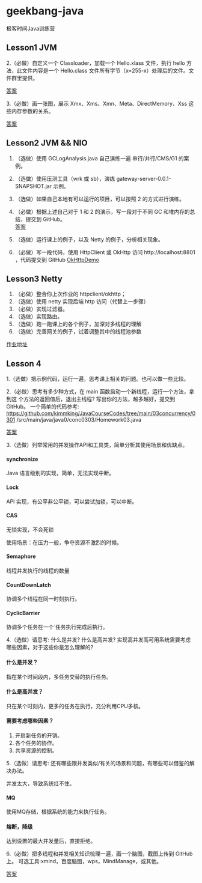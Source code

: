 # geekbang-java
极客时间Java训练营

## Lesson1 JVM

2.（必做）自定义一个 Classloader，加载一个 Hello.xlass 文件，执行 hello 方法，此文件内容是一个 Hello.class 文件所有字节（x=255-x）处理后的文件。文件群里提供。
 
[答案](https://github.com/ZH379411584/geekbang-java/blob/main/src/java/com/study/geekbang/lesson1/CustomerClassLoader.java)


3.（必做）画一张图，展示 Xmx、Xms、Xmn、Meta、DirectMemory、Xss 这些内存参数的关系。

[答案](https://github.com/ZH379411584/geekbang-java/blob/main/src/java/com/study/geekbang/lesson1/jvm.png)


## Lesson2 JVM && NIO
  
1. （选做）使用 GCLogAnalysis.java 自己演练一遍 串行/并行/CMS/G1 的案例。

2. （选做）使用压测工具（wrk 或 sb），演练 gateway-server-0.0.1-SNAPSHOT.jar 示例。

3. （选做）如果自己本地有可以运行的项目，可以按照 2 的方式进行演练。

4. （必做）根据上述自己对于 1 和 2 的演示，写一段对于不同 GC 和堆内存的总结，提交到 GitHub。  
[答案](./src/java/com/study/geekbang/lesson2/HomeWork2.md)

5. （选做）运行课上的例子，以及 Netty 的例子，分析相关现象。

6. （必做）写一段代码，使用 HttpClient 或 OkHttp 访问  http://localhost:8801 ，代码提交到 GitHub
[OkHttpDemo](./src/java/com/study/geekbang/lesson2/OkHttpDemo.java)


## Lesson3 Netty 
1. （必做）整合你上次作业的 httpclient/okhttp；
2. （选做）使用 netty 实现后端 http 访问（代替上一步骤）
3. （必做）实现过滤器。
4. （选做）实现路由。
5. （选做）跑一跑课上的各个例子，加深对多线程的理解
6. （选做）完善网关的例子，试着调整其中的线程池参数

[作业地址](./homework3)


## Lesson 4
1.（选做）把示例代码，运行一遍，思考课上相关的问题。也可以做一些比较。


2.（必做）思考有多少种方式，在 main 函数启动一个新线程，运行一个方法，拿到这
个方法的返回值后，退出主线程? 写出你的方法，越多越好，提交到 GitHub。
一个简单的代码参考:  https://github.com/kimmking/JavaCourseCodes/tree/main/03concurrency/0301 /src/main/java/java0/conc0303/Homework03.java

[答案](./homework4/src/main/java/com/study/concurrent/HomeWork4_2.java)

3.（选做）列举常用的并发操作API和工具类，简单分析其使用场景和优缺点。
#### synchronize
Java 语言级别的实现，简单，无法实现中断。
#### Lock
API 实现，有公平非公平锁，可以尝试加锁，可以中断。
#### CAS
 无锁实现，不会死锁
 
 使用场景：在压力一般，争夺资源不激烈的时候。


#### Semaphore
线程并发执行的线程的数量
#### CountDownLatch
协调多个线程在同一时刻执行。
#### CyclicBarrier
协调多个任务在一个`任务执行完成后执行。

4.（选做）请思考: 什么是并发? 什么是高并发? 实现高并发高可用系统需要考虑哪些因素，对于这些你是怎么理解的?
#### 什么是并发？
指在某个时间段内，多任务交替的执行任务。
#### 什么是高并发？
只在某个时刻内，更多的任务在执行，充分利用CPU多核。
#### 需要考虑哪些因素？
1. 开启新任务的开销。
2. 各个任务的协作。
3. 共享资源的控制。

5.（选做）请思考: 还有哪些跟并发类似/有关的场景和问题，有哪些可以借鉴的解决办法。

并发太大，导致系统扛不住。

#### MQ 
使用MQ存储，根据系统的能力来执行任务。
#### 熔断，降级
达到设置的最大并发量后，直接拒绝。


6.（必做）把多线程和并发相关知识梳理一遍，画一个脑图，截图上传到 GitHub 上。 可选工具:xmind，百度脑图，wps，MindManage，或其他。


[答案](./homework4/src/main/java/com/study/concurrent/java并发.png)



